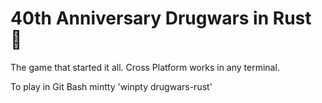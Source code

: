 # 40th Anniversary Drugwars in Rust 🦀

The game that started it all.
Cross Platform works in any terminal.

To play in Git Bash mintty 'winpty drugwars-rust'
